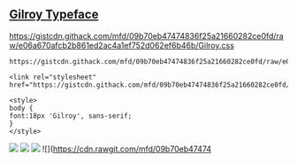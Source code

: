 ## [Gilroy Typeface](https://www.tinkov.info/gilroy.html)

https://gistcdn.githack.com/mfd/09b70eb47474836f25a21660282ce0fd/raw/e06a670afcb2b861ed2ac4a1ef752d062ef6b46b/Gilroy.css
```
https://gistcdn.githack.com/mfd/09b70eb47474836f25a21660282ce0fd/raw/e06a670afcb2b861ed2ac4a1ef752d062ef6b46b/Gilroy.css

<link rel="stylesheet" href="https://gistcdn.githack.com/mfd/09b70eb47474836f25a21660282ce0fd/raw/e06a670afcb2b861ed2ac4a1ef752d062ef6b46b/Gilroy.css">

<style>
body {
font:18px 'Gilroy', sans-serif;
}
</style>

```

![](https://gistcdn.githack.com/mfd/09b70eb47474836f25a21660282ce0fd/raw/e06a670afcb2b861ed2ac4a1ef752d062ef6b46b/210017.png)
![](https://gistcdn.githack.com/mfd/09b70eb47474836f25a21660282ce0fd/raw/e06a670afcb2b861ed2ac4a1ef752d062ef6b46b/06.png)
![](https://gistcdn.githack.com/mfd/09b70eb47474836f25a21660282ce0fd/raw/e06a670afcb2b861ed2ac4a1ef752d062ef6b46b/210279.png)
![](https://cdn.rawgit.com/mfd/09b70eb47474